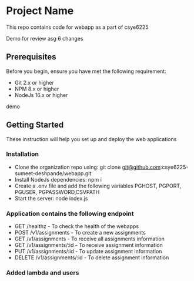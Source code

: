 # Project Name
This repo contains code for webapp as a part of csye6225

 Demo for review asg 6 changes

## Prerequisites
Before you begin, ensure you have met the following requirement:
- Git 2.x or higher
- NPM 8.x or higher
- NodeJs 16.x or higher

demo  

## Getting Started
These instruction will help you set up and deploy the web applications

 

### Installation
- Clone the organization repo using: git clone git@github.com:csye6225-sumeet-deshpande/webapp.git
- Install NodeJs dependencies: npm i
- Create a .env file and add the following variables PGHOST, PGPORT, PGUSER, PGPASSWORD,CSVPATH
- Start the server: node index.js

 

### Application contains the following endpoint
- GET /healthz - To check the health of the webapps
- POST /v1/assignments - To create a new assignments
- GET /v1/assignments - To receive all assignments information
- GET /v1/assignments/:id - To receive assignment information
- PUT /v1/assignments/:id - To update assignment information
- DELETE /v1/assignments/:id - To delete assignment information

### Added lambda and users
